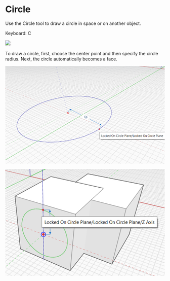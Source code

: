 # Circle

Use the Circle tool to draw a circle in space or on another object.

Keyboard: C

![](../.gitbook/assets/circle\_toolbar.png)

To draw a circle, first, choose the center point and then specify the circle radius. Next, the circle automatically becomes a face.

![](../.gitbook/assets/circle1.png)

![](../.gitbook/assets/circle2.png)
